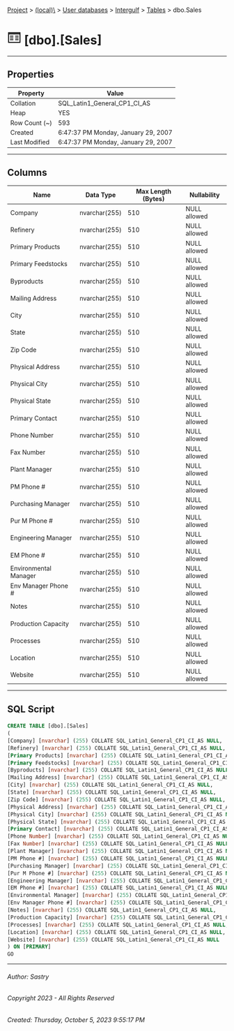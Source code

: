 #### 

[Project](../../../../index.md) > [(local)\\](../../../index.md) > [User databases](../../index.md) > [Intergulf](../index.md) > [Tables](Tables.md) > dbo.Sales

# ![Tables](../../../../Images/Table32.png) [dbo].[Sales]

---

## <a name="#properties"></a>Properties

| Property | Value |
|---|---|
| Collation | SQL_Latin1_General_CP1_CI_AS |
| Heap | YES |
| Row Count (~) | 593 |
| Created | 6:47:37 PM Monday, January 29, 2007 |
| Last Modified | 6:47:37 PM Monday, January 29, 2007 |


---

## <a name="#columns"></a>Columns

| Name | Data Type | Max Length (Bytes) | Nullability |
|---|---|---|---|
| Company | nvarchar(255) | 510 | NULL allowed |
| Refinery | nvarchar(255) | 510 | NULL allowed |
| Primary Products | nvarchar(255) | 510 | NULL allowed |
| Primary Feedstocks | nvarchar(255) | 510 | NULL allowed |
| Byproducts | nvarchar(255) | 510 | NULL allowed |
| Mailing Address | nvarchar(255) | 510 | NULL allowed |
| City | nvarchar(255) | 510 | NULL allowed |
| State | nvarchar(255) | 510 | NULL allowed |
| Zip Code | nvarchar(255) | 510 | NULL allowed |
| Physical Address | nvarchar(255) | 510 | NULL allowed |
| Physical City | nvarchar(255) | 510 | NULL allowed |
| Physical State | nvarchar(255) | 510 | NULL allowed |
| Primary Contact | nvarchar(255) | 510 | NULL allowed |
| Phone Number | nvarchar(255) | 510 | NULL allowed |
| Fax Number | nvarchar(255) | 510 | NULL allowed |
| Plant Manager | nvarchar(255) | 510 | NULL allowed |
| PM Phone # | nvarchar(255) | 510 | NULL allowed |
| Purchasing Manager | nvarchar(255) | 510 | NULL allowed |
| Pur M Phone # | nvarchar(255) | 510 | NULL allowed |
| Engineering Manager | nvarchar(255) | 510 | NULL allowed |
| EM Phone # | nvarchar(255) | 510 | NULL allowed |
| Environmental Manager | nvarchar(255) | 510 | NULL allowed |
| Env Manager Phone # | nvarchar(255) | 510 | NULL allowed |
| Notes | nvarchar(255) | 510 | NULL allowed |
| Production Capacity | nvarchar(255) | 510 | NULL allowed |
| Processes | nvarchar(255) | 510 | NULL allowed |
| Location | nvarchar(255) | 510 | NULL allowed |
| Website | nvarchar(255) | 510 | NULL allowed |


---

## <a name="#sqlscript"></a>SQL Script

```sql
CREATE TABLE [dbo].[Sales]
(
[Company] [nvarchar] (255) COLLATE SQL_Latin1_General_CP1_CI_AS NULL,
[Refinery] [nvarchar] (255) COLLATE SQL_Latin1_General_CP1_CI_AS NULL,
[Primary Products] [nvarchar] (255) COLLATE SQL_Latin1_General_CP1_CI_AS NULL,
[Primary Feedstocks] [nvarchar] (255) COLLATE SQL_Latin1_General_CP1_CI_AS NULL,
[Byproducts] [nvarchar] (255) COLLATE SQL_Latin1_General_CP1_CI_AS NULL,
[Mailing Address] [nvarchar] (255) COLLATE SQL_Latin1_General_CP1_CI_AS NULL,
[City] [nvarchar] (255) COLLATE SQL_Latin1_General_CP1_CI_AS NULL,
[State] [nvarchar] (255) COLLATE SQL_Latin1_General_CP1_CI_AS NULL,
[Zip Code] [nvarchar] (255) COLLATE SQL_Latin1_General_CP1_CI_AS NULL,
[Physical Address] [nvarchar] (255) COLLATE SQL_Latin1_General_CP1_CI_AS NULL,
[Physical City] [nvarchar] (255) COLLATE SQL_Latin1_General_CP1_CI_AS NULL,
[Physical State] [nvarchar] (255) COLLATE SQL_Latin1_General_CP1_CI_AS NULL,
[Primary Contact] [nvarchar] (255) COLLATE SQL_Latin1_General_CP1_CI_AS NULL,
[Phone Number] [nvarchar] (255) COLLATE SQL_Latin1_General_CP1_CI_AS NULL,
[Fax Number] [nvarchar] (255) COLLATE SQL_Latin1_General_CP1_CI_AS NULL,
[Plant Manager] [nvarchar] (255) COLLATE SQL_Latin1_General_CP1_CI_AS NULL,
[PM Phone #] [nvarchar] (255) COLLATE SQL_Latin1_General_CP1_CI_AS NULL,
[Purchasing Manager] [nvarchar] (255) COLLATE SQL_Latin1_General_CP1_CI_AS NULL,
[Pur M Phone #] [nvarchar] (255) COLLATE SQL_Latin1_General_CP1_CI_AS NULL,
[Engineering Manager] [nvarchar] (255) COLLATE SQL_Latin1_General_CP1_CI_AS NULL,
[EM Phone #] [nvarchar] (255) COLLATE SQL_Latin1_General_CP1_CI_AS NULL,
[Environmental Manager] [nvarchar] (255) COLLATE SQL_Latin1_General_CP1_CI_AS NULL,
[Env Manager Phone #] [nvarchar] (255) COLLATE SQL_Latin1_General_CP1_CI_AS NULL,
[Notes] [nvarchar] (255) COLLATE SQL_Latin1_General_CP1_CI_AS NULL,
[Production Capacity] [nvarchar] (255) COLLATE SQL_Latin1_General_CP1_CI_AS NULL,
[Processes] [nvarchar] (255) COLLATE SQL_Latin1_General_CP1_CI_AS NULL,
[Location] [nvarchar] (255) COLLATE SQL_Latin1_General_CP1_CI_AS NULL,
[Website] [nvarchar] (255) COLLATE SQL_Latin1_General_CP1_CI_AS NULL
) ON [PRIMARY]
GO

```


---

###### Author:  Sastry

###### Copyright 2023 - All Rights Reserved

###### Created: Thursday, October 5, 2023 9:55:17 PM

